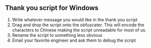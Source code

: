 ## Thank you script for Windows

1. Write whatever message you would like in the thank you script
2. Drag and drop the script onto the obfuscater.  This will encode the characters to Chinese making the script unreadable for most of us.
3. Rename the script to something less obvious
4. Email your favorite engineer and ask them to debug the script